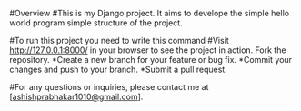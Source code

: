 #Overview
#This is my Django project. It aims to develope the simple hello world program simple structure of the project.

#To run this project you need to write this command
#Visit http://127.0.0.1:8000/ in your browser to see the project in action.
Fork the repository.
*Create a new branch for your feature or bug fix.
*Commit your changes and push to your branch.
\*Submit a pull request.

#For any questions or inquiries, please contact me at [ashishprabhakar1010@gmail.com].
